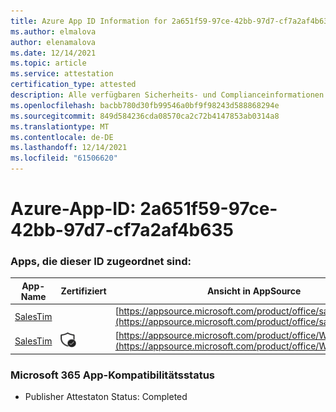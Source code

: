 ```yaml
---
title: Azure App ID Information for 2a651f59-97ce-42bb-97d7-cf7a2af4b635
ms.author: elmalova
author: elenamalova
ms.date: 12/14/2021
ms.topic: article
ms.service: attestation
certification_type: attested
description: Alle verfügbaren Sicherheits- und Complianceinformationen für 2a651f59-97ce-42bb-97d7-cf7a2af4b635.
ms.openlocfilehash: bacbb780d30fb99546a0bf9f98243d588868294e
ms.sourcegitcommit: 849d584236cda08570ca2c72b4147853ab0314a8
ms.translationtype: MT
ms.contentlocale: de-DE
ms.lasthandoff: 12/14/2021
ms.locfileid: "61506620"
---
```

# <a name="azure-app-id-2a651f59-97ce-42bb-97d7-cf7a2af4b635"></a>Azure-App-ID: 2a651f59-97ce-42bb-97d7-cf7a2af4b635


### <a name="apps-associated-with-this-id"></a>Apps, die dieser ID zugeordnet sind:
| **App-Name** | **Zertifiziert** | **Ansicht in AppSource** |
|--------------|---------------|-----------------------|
| [SalesTim](https://docs.microsoft.com/microsoft-365-app-certification/forward/salestim.salestim) |  | [https://appsource.microsoft.com/product/office/salestim.salestim](https://appsource.microsoft.com/product/office/salestim.salestim) |
| [SalesTim](https://docs.microsoft.com/microsoft-365-app-certification/forward/WA200001393) | <img alt="Certified application badge" src="../media/certified-badge.png" height="25" width="25" /> | [https://appsource.microsoft.com/product/office/WA200001393](https://appsource.microsoft.com/product/office/WA200001393) |

### <a name="microsoft-365-app-compliance-status"></a>Microsoft 365 App-Kompatibilitätsstatus
- Publisher Attestaton Status: Completed

